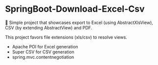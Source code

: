 # SpringBoot-Download-Excel-Csv
🌱 Simple project that showcases export to Excel (using AbstractXlsView), CSV (by extending AbstractView) and PDF.

This project favors file extensions (xls/csv) to resolve views.

- Apache POI for Excel generation
- Super CSV for CSV generation
- spring.mvc.contentnegotiation
